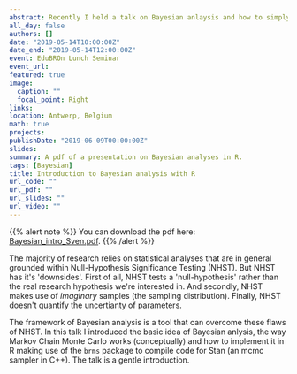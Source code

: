 ```yaml
---
abstract: Recently I held a talk on Bayesian anlaysis and how to simply run them in R, making use of the `brms` package. Hereby attached the pdf (in Dutch). 
all_day: false
authors: []
date: "2019-05-14T10:00:00Z"
date_end: "2019-05-14T12:00:00Z"
event: EduBROn Lunch Seminar
event_url: 
featured: true
image:
  caption: ""
  focal_point: Right
links:
location: Antwerp, Belgium
math: true
projects:
publishDate: "2019-06-09T00:00:00Z"
slides: 
summary: A pdf of a presentation on Bayesian analyses in R.
tags: [Bayesian]
title: Introduction to Bayesian analysis with R
url_code: ""
url_pdf: ""
url_slides: ""
url_video: ""
---
```


{{% alert note %}}
You can download the pdf here: [Bayesian_intro_Sven.pdf](~/talk/example/Bayesian_intro.Sven.pdf).
{{% /alert %}}

The majority of research relies on statistical analyses that are in general grounded within Null-Hypothesis Significance Testing (NHST). But NHST has it's 'downsides'. First of all, NHST tests a 'null-hypothesis' rather than the real research hypothesis we're interested in. And secondly, NHST makes use of *imaginary* samples (the sampling distribution). Finally, NHST doesn't quantify the uncertianty of parameters. 

The framework of Bayesian analysis is a tool that can overcome these flaws of NHST. In this talk I introduced the basic idea of Bayesian anlysis, the way Markov Chain Monte Carlo works (conceptually) and how to implement it in R making use of the `brms` package to compile code for Stan (an mcmc sampler in C++). The talk is a gentle introduction. 